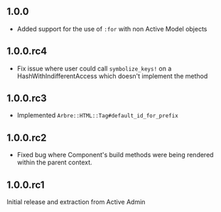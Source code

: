 ## 1.0.0

* Added support for the use of `:for` with non Active Model objects

## 1.0.0.rc4

* Fix issue where user could call `symbolize_keys!` on a
  HashWithIndifferentAccess which doesn't implement the method

## 1.0.0.rc3

* Implemented `Arbre::HTML::Tag#default_id_for_prefix`

## 1.0.0.rc2

* Fixed bug where Component's build methods were being rendered within the
  parent context.

## 1.0.0.rc1

Initial release and extraction from Active Admin
